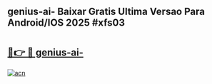 ## genius-ai- Baixar Gratis Ultima Versao Para Android/IOS 2025 #xfs03

# <h2><a href="https://ainizakaria.my?title=genius-ai-&ref=20M">🔗👉 🔴 genius-ai-</a></h2>

[![acn](https://github.com/user-attachments/assets/0f9c940e-d8b0-45ae-aac7-cd30a18b3e1c)](https://ainizakaria.my?title=genius-ai-&ref=20M)

